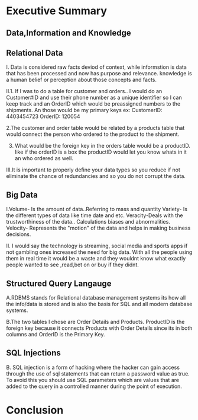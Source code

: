 # **Executive Summary**

## **Data,Information and Knowledge**

## **Relational Data**
I. Data is considered raw facts deviod of context, while informstion is data that has been processed and now has purpose and relevance. 
knowledge is a human belief or perception about those concepts and facts.

II.1. If I was to do a table for customer and orders.. I would do an Customer#ID and use their phone number as a unique identifier so I can keep track and an OrderID 
which would be preassigned numbers to the shipments. An those would be my primary keys
ex: CustomerID: 4403454723 OrderID: 120054

2.The customer and order table would be related by a products table that would connect the person who ordered to the product to the shipment.


3. What would be the foreign key in the orders table would be a productID. like if the orderID is a box the productID would let you know whats in it an who ordered as well.

III.It is important to properly define your data types so you reduce if not eliminate the chance of redundancies and so you do not corrupt the data.

## **Big Data**

I.Volume- Is the amount of data..Referring to mass and quantity
Variety- Is the different types of data like time date and etc.
Veracity-Deals with the trustworthiness of the data.. Calculations biases and abnormalities.
Velocity- Represents the "motion" of the data and helps in making business decisions.

II. I would say the technology is streaming, social media and sports apps if not gambling ones increased the need for big data. With all the people using them in real time 
it would be a waste and they wouldnt know what exactly people wanted to see ,read,bet on or buy if they didnt.

## **Structured Query Langauge**
A.RDBMS stands for Relational database management systems its how all the info/data is stored and is also the basis for SQL and all modern database systems.

B.The two tables I chose are Order Details and Products. ProductID is the foreign key because it connects Products with Order Details since its in both columns and OrderID is the Primary Key.

## **SQL Injections**

B. SQL injection is a form of hacking where the hacker can gain access through the use of sql statements that can return a password value as true.
To avoid this you should use SQL parameters which are values that are added to the query in a controlled manner during the point of execution.

# **Conclusion**
